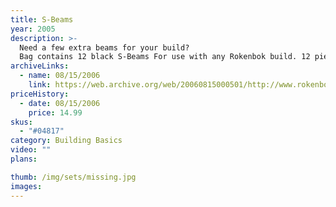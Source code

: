 ```yaml
---
title: S-Beams
year: 2005
description: >-
  Need a few extra beams for your build?
  Bag contains 12 black S-Beams For use with any Rokenbok build. 12 piece total.
archiveLinks:
  - name: 08/15/2006
    link: https://web.archive.org/web/20060815000501/http://www.rokenbok.com/catalog/pd_bb_04817.html
priceHistory:
  - date: 08/15/2006
    price: 14.99
skus:
  - "#04817"
category: Building Basics
video: ""
plans:

thumb: /img/sets/missing.jpg
images:
---
```

